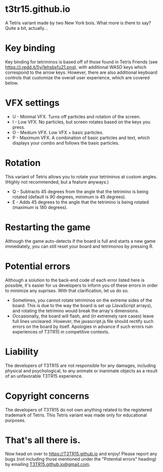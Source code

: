 # t3tr15.github.io
A Tetris variant made by two New York bois. What more is there to say? Quite a bit, actually...

# Key binding
Key binding for tetriminos is based off of those found in Tetris Friends (see https://i.redd.it/5yj1ehsbxfu21.png), with additional WASD keys which correspond to the arrow keys. However, there are also additional keyboard controls that customize the overall user experience, which are covered below.

# VFX settings
* U - Minimal VFX. Turns off particles and rotation of the screen.
* I - Low VFX. No particles, but screen rotates based on the keys you press.
* O - Medium VFX. Low VFX + basic particles.
* P - Maximum VFX. A combination of basic particles and text, which displays your combo and follows the basic particles.

# Rotation
This variant of Tetris allows you to rotate your tetriminos at custom angles. (Highly not recommended, but a feature anyways.)
* Q - Subtracts 45 degrees from the angle that the tetrimino is being rotated (default is 90 degrees, minimum is 45 degrees).
* E - Adds 45 degrees to the angle that the tetrimino is being rotated (maximum is 180 degrees).

# Restarting the game
Although the game auto-detects if the board is full and starts a new game immediately, you can still reset your board and tetrimonos by pressing R.

# Potential errors
Although a solution to the back-end code of each error listed here is possible, it's easier for us developers to inform you of these errors in order to minimize any suprises. With that clarification, let us do so.
* Sometimes, you cannot rotate tetriminos on the extreme sides of the board. This is due to the way the board is set up (JavaScript arrays), and rotating the tetrimino would break the array's dimensions.
* Occasionally, the board will flash, and (in extremely rare cases) leave full lines uncleared. However, the javascript.js file should rectify such errors on the board by itself. Apologies in advance if such errors ruin experiences of T3TR15 in competitive contexts.

# Liability
The developers of T3TR15 are not responsible for any damages, including physical and psychological, to any animate or inanimate objects as a result of an unfavorable T3TR15 experience.

# Copyright concerns
The developers of T3TR15 do not own anything related to the registered trademark of Tetris. This Tetris variant was made only for educational purposes.

# That's all there is.
Now head on over to https://T3TR15.github.io and enjoy! Please report any bugs (not including those mentioned under the "Potential errors" heading) by emailing T3TR15.github.io@gmail.com.
